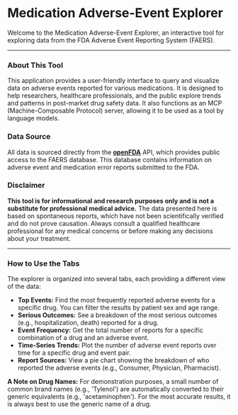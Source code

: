 # Medication Adverse-Event Explorer

Welcome to the Medication Adverse-Event Explorer, an interactive tool for exploring data from the FDA Adverse Event Reporting System (FAERS).

***

### About This Tool

This application provides a user-friendly interface to query and visualize data on adverse events reported for various medications. It is designed to help researchers, healthcare professionals, and the public explore trends and patterns in post-market drug safety data. It also functions as an MCP (Machine-Composable Protocol) server, allowing it to be used as a tool by language models.

### Data Source

All data is sourced directly from the **[openFDA](https://open.fda.gov/)** API, which provides public access to the FAERS database. This database contains information on adverse event and medication error reports submitted to the FDA.

### Disclaimer

**This tool is for informational and research purposes only and is not a substitute for professional medical advice.** The data presented here is based on spontaneous reports, which have not been scientifically verified and do not prove causation. Always consult a qualified healthcare professional for any medical concerns or before making any decisions about your treatment.

***

### How to Use the Tabs

The explorer is organized into several tabs, each providing a different view of the data:

-   **Top Events:** Find the most frequently reported adverse events for a specific drug. You can filter the results by patient sex and age range.
-   **Serious Outcomes:** See a breakdown of the most serious outcomes (e.g., hospitalization, death) reported for a drug.
-   **Event Frequency:** Get the total number of reports for a specific combination of a drug and an adverse event.
-   **Time-Series Trends:** Plot the number of adverse event reports over time for a specific drug and event pair.
-   **Report Sources:** View a pie chart showing the breakdown of who reported the adverse events (e.g., Consumer, Physician, Pharmacist).

**A Note on Drug Names:** For demonstration purposes, a small number of common brand names (e.g., 'Tylenol') are automatically converted to their generic equivalents (e.g., 'acetaminophen'). For the most accurate results, it is always best to use the generic name of a drug. 